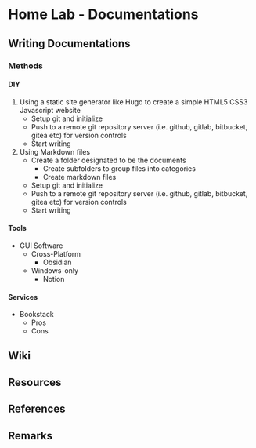 # Home Lab - Documentations

## Writing Documentations
### Methods
#### DIY
1. Using a static site generator like Hugo to create a simple HTML5 CSS3 Javascript website
    - Setup git and initialize
    - Push to a remote git repository server (i.e. github, gitlab, bitbucket, gitea etc) for version controls
    - Start writing
2. Using Markdown files
    - Create a folder designated to be the documents
        - Create subfolders to group files into categories
        - Create markdown files
    - Setup git and initialize
    - Push to a remote git repository server (i.e. github, gitlab, bitbucket, gitea etc) for version controls
    - Start writing

#### Tools
- GUI Software
    - Cross-Platform
        + Obsidian
    - Windows-only
        + Notion

#### Services
- Bookstack
    + Pros 
    + Cons

## Wiki

## Resources

## References

## Remarks
